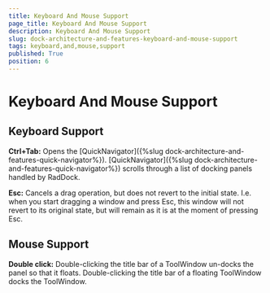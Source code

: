 ```yaml
---
title: Keyboard And Mouse Support
page_title: Keyboard And Mouse Support
description: Keyboard And Mouse Support
slug: dock-architecture-and-features-keyboard-and-mouse-support
tags: keyboard,and,mouse,support
published: True
position: 6
---
```


# Keyboard And Mouse Support



## Keyboard Support

__Ctrl+Tab:__ Opens the [QuickNavigator]({%slug dock-architecture-and-features-quick-navigator%}). [QuickNavigator]({%slug dock-architecture-and-features-quick-navigator%}) scrolls through a list of docking panels handled by RadDock.

__Esc:__ Cancels a drag operation, but does not revert to the initial state. I.e. when you start dragging a window and press Esc, this window will not revert to its original state, but will remain as it is at the moment of pressing Esc.
        

## Mouse Support

__Double click:__ Double-clicking the title bar of a ToolWindow un-docks the panel so that it floats. Double-clicking the title bar of a floating ToolWindow docks the ToolWindow.
